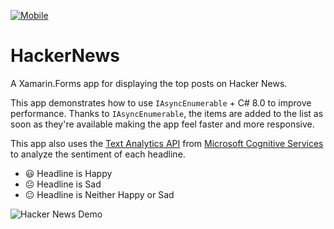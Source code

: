 [![Mobile](https://github.com/brminnick/HackerNews/actions/workflows/mobile.yml/badge.svg)](https://github.com/brminnick/HackerNews/actions/workflows/mobile.yml)

# HackerNews

A Xamarin.Forms app for displaying the top posts on Hacker News.

This app demonstrates how to use `IAsyncEnumerable` + C# 8.0 to improve performance. Thanks to `IAsyncEnumerable`, the items are added to the list as soon as they're available making the app feel faster and more responsive.

This app also uses the [Text Analytics API](https://azure.microsoft.com/services/cognitive-services/text-analytics?WT.mc_id=mobile-0000-bramin) from [Microsoft Cognitive Services](https://azure.microsoft.com/services/cognitive-services?WT.mc_id=mobile-0000-bramin) to analyze the sentiment of each headline. 
- 😃 Headline is Happy 
- ☹️ Headline is Sad 
- 😐 Headline is Neither Happy or Sad

![Hacker News Demo](https://user-images.githubusercontent.com/13558917/66956918-2873bb80-f01a-11e9-839c-6e935c0b606c.gif)
